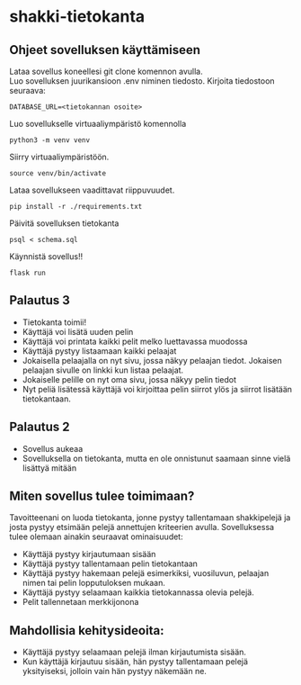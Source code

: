 # shakki-tietokanta
## Ohjeet sovelluksen käyttämiseen
Lataa sovellus koneellesi git clone komennon avulla.  
Luo sovelluksen juurikansioon .env niminen tiedosto. Kirjoita tiedostoon seuraava:  
```
DATABASE_URL=<tietokannan osoite>
```
Luo sovellukselle virtuaaliympäristö komennolla  
```
python3 -m venv venv
```
Siirry virtuaaliympäristöön.
```
source venv/bin/activate
```
Lataa sovellukseen vaadittavat riippuvuudet.
```
pip install -r ./requirements.txt
```
Päivitä sovelluksen tietokanta
```
psql < schema.sql
```
Käynnistä sovellus!!
```
flask run
```
## Palautus 3
- Tietokanta toimii!
- Käyttäjä voi lisätä uuden pelin
- Käyttäjä voi printata kaikki pelit melko luettavassa muodossa
- Käyttäjä pystyy listaamaan kaikki pelaajat
- Jokaisella pelaajalla on nyt sivu, jossa näkyy pelaajan tiedot. Jokaisen pelaajan sivulle on linkki kun listaa pelaajat.
- Jokaiselle pelille on nyt oma sivu, jossa näkyy pelin tiedot
- Nyt peliä lisätessä käyttäjä voi kirjoittaa pelin siirrot ylös ja siirrot lisätään tietokantaan.

## Palautus 2
- Sovellus aukeaa
- Sovelluksella on tietokanta, mutta en ole onnistunut saamaan sinne vielä lisättyä mitään

## Miten sovellus tulee toimimaan?

Tavoitteenani on luoda tietokanta, jonne pystyy tallentamaan shakkipelejä ja josta pystyy etsimään pelejä annettujen kriteerien avulla. Sovelluksessa tulee olemaan ainakin seuraavat ominaisuudet:  
- Käyttäjä pystyy kirjautumaan sisään
- Käyttäjä pystyy tallentamaan pelin tietokantaan
- Käyttäjä pystyy hakemaan pelejä esimerkiksi, vuosiluvun, pelaajan nimen tai pelin lopputuloksen mukaan.
- Käyttäjä pystyy selaamaan kaikkia tietokannassa olevia pelejä.
- Pelit tallennetaan merkkijonona

## Mahdollisia kehitysideoita:
- Käyttäjä pystyy selaamaan pelejä ilman kirjautumista sisään.
- Kun käyttäjä kirjautuu sisään, hän pystyy tallentamaan pelejä yksityiseksi, jolloin vain hän pystyy näkemään ne.

